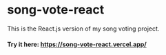 # song-vote-react

This is the React.js version of my song voting project.

#### Try it here: https://song-vote-react.vercel.app/
